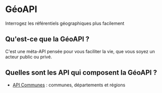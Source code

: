 # GéoAPI
Interrogez les référentiels géographiques plus facilement

## Qu'est-ce que la GéoAPI ?

C'est une méta-API pensée pour vous faciliter la vie, que vous soyez un acteur public ou privé.

## Quelles sont les API qui composent la GéoAPI ?

* [API Communes](https://github.com/sgmap/api-communes) : communes, départements et régions
